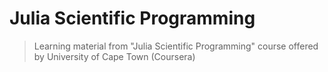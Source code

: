 # Julia Scientific Programming

> Learning material from "Julia Scientific Programming" course offered by University of Cape Town (Coursera)

